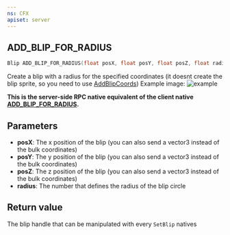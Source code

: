 ```yaml
---
ns: CFX
apiset: server
---
```

## ADD_BLIP_FOR_RADIUS

```c
Blip ADD_BLIP_FOR_RADIUS(float posX, float posY, float posZ, float radius);
```

Create a blip with a radius for the specified coordinates (it doesnt create the blip sprite, so you need to use [AddBlipCoords](#\_0xC6F43D0E))
Example image:
![example](https://i.imgur.com/9hQl3DB.png)

**This is the server-side RPC native equivalent of the client native [ADD\_BLIP\_FOR\_RADIUS](?_0x46818D79B1F7499A).**

## Parameters
* **posX**: The x position of the blip (you can also send a vector3 instead of the bulk coordinates)
* **posY**: The y position of the blip (you can also send a vector3 instead of the bulk coordinates)
* **posZ**: The z position of the blip (you can also send a vector3 instead of the bulk coordinates)
* **radius**: The number that defines the radius of the blip circle

## Return value
The blip handle that can be manipulated with every `SetBlip` natives
